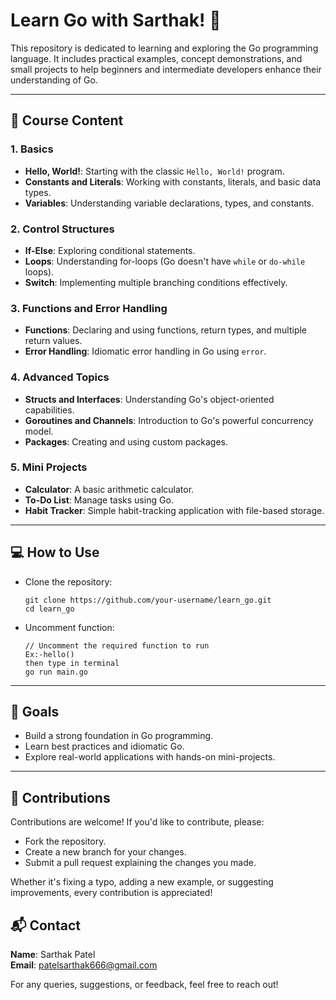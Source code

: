 <h1>Learn Go with Sarthak! 🚀</h1>
<p>
        This repository is dedicated to learning and exploring the Go programming language. It includes practical examples, concept demonstrations, and small projects to help beginners and intermediate developers enhance their understanding of Go.
    </p>

<hr>

<h2>📖 Course Content</h2>

<h3>1. Basics</h3>
<ul>
<li><b>Hello, World!</b>: Starting with the classic <code>Hello, World!</code> program.</li>
<li><b>Constants and Literals</b>: Working with constants, literals, and basic data types.</li>
<li><b>Variables</b>: Understanding variable declarations, types, and constants.</li>
</ul>

<h3>2. Control Structures</h3>
<ul>
<li><b>If-Else</b>: Exploring conditional statements.</li>
<li><b>Loops</b>: Understanding for-loops (Go doesn't have <code>while</code> or <code>do-while</code> loops).</li>
<li><b>Switch</b>: Implementing multiple branching conditions effectively.</li>
</ul>

<h3>3. Functions and Error Handling</h3>
<ul>
<li><b>Functions</b>: Declaring and using functions, return types, and multiple return values.</li>
<li><b>Error Handling</b>: Idiomatic error handling in Go using <code>error</code>.</li>
</ul>

<h3>4. Advanced Topics</h3>
<ul>
<li><b>Structs and Interfaces</b>: Understanding Go's object-oriented capabilities.</li>
<li><b>Goroutines and Channels</b>: Introduction to Go's powerful concurrency model.</li>
<li><b>Packages</b>: Creating and using custom packages.</li>
</ul>

<h3>5. Mini Projects</h3>
<ul>
<li><b>Calculator</b>: A basic arithmetic calculator.</li>
<li><b>To-Do List</b>: Manage tasks using Go.</li>
<li><b>Habit Tracker</b>: Simple habit-tracking application with file-based storage.</li>
</ul>

<hr>

<h2>💻 How to Use</h2>
<ul>
<li>
Clone the repository:
<pre><code>git clone https://github.com/your-username/learn_go.git
cd learn_go</code></pre>
</li>
<li>
Uncomment function:
<pre><code>// Uncomment the required function to run
Ex:-hello()
then type in terminal
go run main.go</code></pre>
</li>
</ul>

<hr>

<h2>🎯 Goals</h2>
<ul>
<li>Build a strong foundation in Go programming.</li>
<li>Learn best practices and idiomatic Go.</li>
<li>Explore real-world applications with hands-on mini-projects.</li>
</ul>

<hr>

<h2>🤝 Contributions</h2>
<p>
Contributions are welcome! If you'd like to contribute, please:
</p>
<ul>
<li>Fork the repository.</li>
<li>Create a new branch for your changes.</li>
<li>Submit a pull request explaining the changes you made.</li>
</ul>
<p>
Whether it's fixing a typo, adding a new example, or suggesting improvements, every contribution is appreciated!
</p>
<h2>📬 Contact</h2>
<p>
  <b>Name</b>: Sarthak Patel <br>
  <b>Email</b>: <a href="mailto:patelsarthak666@gmail.com">patelsarthak666@gmail.com</a>
</p>
<p>
  For any queries, suggestions, or feedback, feel free to reach out!
</p>
